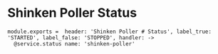 
# Shinken Poller Status

    module.exports =  header: 'Shinken Poller # Status', label_true: 'STARTED', label_false: 'STOPPED', handler: ->
      @service.status name: 'shinken-poller'